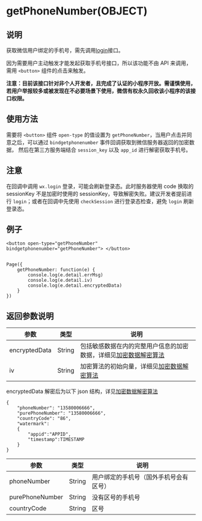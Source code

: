 <!-- https://mp.weixin.qq.com/debug/wxadoc/dev/api/getPhoneNumber.html -->

getPhoneNumber(OBJECT)
======================

说明
--

获取微信用户绑定的手机号，需先调用[login](https://mp.weixin.qq.com/debug/wxadoc/dev/api/api-login.html?t=201838#wxloginobject)接口。

因为需要用户主动触发才能发起获取手机号接口，所以该功能不由 API 来调用，需用 `<button>` 组件的点击来触发。

**注意：目前该接口针对非个人开发者，且完成了认证的小程序开放。需谨慎使用，若用户举报较多或被发现在不必要场景下使用，微信有权永久回收该小程序的该接口权限。**

使用方法
----

需要将 `<button>` 组件 `open-type` 的值设置为 `getPhoneNumber`，当用户点击并同意之后，可以通过 `bindgetphonenumber` 事件回调获取到微信服务器返回的加密数据， 然后在第三方服务端结合 `session_key` 以及 `app_id` 进行解密获取手机号。

注意
--

在回调中调用 `wx.login` 登录，可能会刷新登录态。此时服务器使用 code 换取的 sessionKey 不是加密时使用的 sessionKey，导致解密失败。建议开发者提前进行 `login`；或者在回调中先使用 `checkSession` 进行登录态检查，避免 `login` 刷新登录态。

例子
--

    <button open-type="getPhoneNumber" bindgetphonenumber="getPhoneNumber"> </button>
    

    Page({ 
        getPhoneNumber: function(e) { 
            console.log(e.detail.errMsg) 
            console.log(e.detail.iv) 
            console.log(e.detail.encryptedData) 
        } 
    })
    

返回参数说明
------

  参数            |  类型     |  说明                                                                                                                                                                                 
------------------|-----------|---------------------------------------------------------------------------------------------------------------------------------------------------------------------------------------
  encryptedData   |  String   |包括敏感数据在内的完整用户信息的加密数据，详细见[加密数据解密算法](https://mp.weixin.qq.com/debug/wxadoc/dev/api/signature.html?t=201838#%E5%8A%A0%E5%AF%86%E6%95%B0%E6%8D%AE%E8%A7%A3%E5%AF%86%E7%AE%97%E6%B3%95)
  iv              |  String   |加密算法的初始向量，详细见[加密数据解密算法](https://mp.weixin.qq.com/debug/wxadoc/dev/api/signature.html?t=201838#%E5%8A%A0%E5%AF%86%E6%95%B0%E6%8D%AE%E8%A7%A3%E5%AF%86%E7%AE%97%E6%B3%95)

encryptedData 解密后为以下 json 结构，详见[加密数据解密算法](https://mp.weixin.qq.com/debug/wxadoc/dev/api/signature.html?t=201838#%E5%8A%A0%E5%AF%86%E6%95%B0%E6%8D%AE%E8%A7%A3%E5%AF%86%E7%AE%97%E6%B3%95)

    {
        "phoneNumber": "13580006666",  
        "purePhoneNumber": "13580006666", 
        "countryCode": "86",
        "watermark":
        {
            "appid":"APPID",
            "timestamp":TIMESTAMP
        }
    }
    

  参数              |  类型     |  说明                  
--------------------|-----------|------------------------
  phoneNumber       |  String   |用户绑定的手机号（国外手机号会有区号）
  purePhoneNumber   |  String   |  没有区号的手机号      
  countryCode       |  String   |  区号                  
